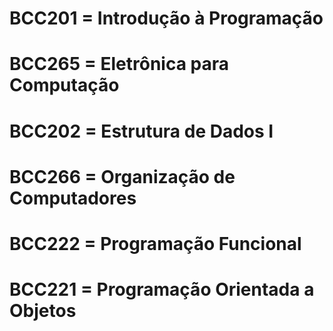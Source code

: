 # BCC201 = Introdução à Programação
# BCC265 = Eletrônica para Computação
# BCC202 = Estrutura de Dados I
# BCC266 = Organização de Computadores
# BCC222 = Programação Funcional
# BCC221 = Programação Orientada a Objetos

